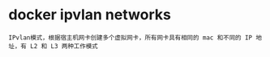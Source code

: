 
# docker ipvlan networks

	IPvlan模式，根据宿主机网卡创建多个虚拟网卡，所有网卡具有相同的 mac 和不同的 IP 地址，有 L2 和 L3 两种工作模式
	
	
	
	

#### 
